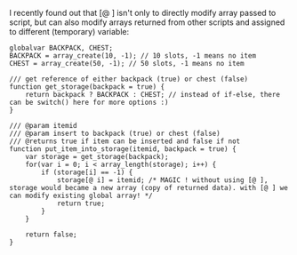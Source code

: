 I recently found out that [@ ] isn't only to directly modify array passed to script, but can also modify arrays returned from other scripts and assigned to different (temporary) variable:

```gml
globalvar BACKPACK, CHEST;
BACKPACK = array_create(10, -1); // 10 slots, -1 means no item
CHEST = array_create(50, -1); // 50 slots, -1 means no item

/// get reference of either backpack (true) or chest (false)
function get_storage(backpack = true) {
    return backpack ? BACKPACK : CHEST; // instead of if-else, there can be switch() here for more options :)
}

/// @param itemid
/// @param insert to backpack (true) or chest (false)
/// @returns true if item can be inserted and false if not
function put_item_into_storage(itemid, backpack = true) {
    var storage = get_storage(backpack);
    for(var i = 0; i < array_length(storage); i++) {
        if (storage[i] == -1) {
            storage[@ i] = itemid; /* MAGIC ! without using [@ ], storage would became a new array (copy of returned data). with [@ ] we can modify existing global array! */
            return true;
        }
    }
  
    return false;
}
```